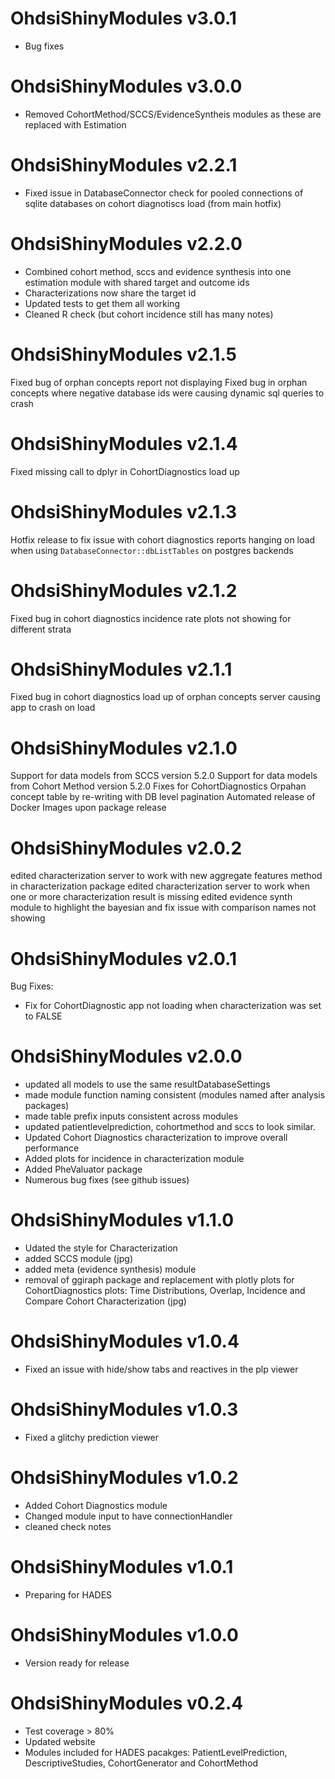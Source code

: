 OhdsiShinyModules v3.0.1
========================
- Bug fixes

OhdsiShinyModules v3.0.0
========================
- Removed CohortMethod/SCCS/EvidenceSyntheis modules as these
are replaced with Estimation 

OhdsiShinyModules v2.2.1
========================
- Fixed issue in DatabaseConnector check for pooled connections of sqlite databases on cohort diagnotiscs load (from main hotfix)

OhdsiShinyModules v2.2.0
========================
- Combined cohort method, sccs and evidence synthesis into one estimation module with shared target and outcome ids
- Characterizations now share the target id 
- Updated tests to get them all working
- Cleaned R check (but cohort incidence still has many notes)


OhdsiShinyModules v2.1.5
========================
Fixed bug of orphan concepts report not displaying
Fixed bug in orphan concepts where negative database ids were causing dynamic sql queries to crash

OhdsiShinyModules v2.1.4
========================
Fixed missing call to dplyr in CohortDiagnostics load up

OhdsiShinyModules v2.1.3
========================
Hotfix release to fix issue with cohort diagnostics reports hanging on load when using `DatabaseConnector::dbListTables`
on postgres backends

OhdsiShinyModules v2.1.2
========================
Fixed bug in cohort diagnostics incidence rate plots not showing for different strata

OhdsiShinyModules v2.1.1
========================
Fixed bug in cohort diagnostics load up of orphan concepts server causing app to crash on load

OhdsiShinyModules v2.1.0
========================
Support for data models from SCCS version 5.2.0
Support for data models from Cohort Method version 5.2.0
Fixes for CohortDiagnostics Orpahan concept table by re-writing with DB level pagination
Automated release of Docker Images upon package release

OhdsiShinyModules v2.0.2
========================
edited characterization server to work with new aggregate features method in characterization package
edited characterization server to work when one or more characterization result is missing
edited evidence synth module to highlight the bayesian and fix issue with comparison names not showing

OhdsiShinyModules v2.0.1
========================
Bug Fixes:
- Fix for CohortDiagnostic app not loading when characterization was set to FALSE

OhdsiShinyModules v2.0.0
========================
- updated all models to use the same resultDatabaseSettings
- made module function naming consistent (modules named after analysis packages)
- made table prefix inputs consistent across modules
- updated patientlevelprediction, cohortmethod and sccs to look similar.
- Updated Cohort Diagnostics characterization to improve overall performance
- Added plots for incidence in characterization module
- Added PheValuator package
- Numerous bug fixes (see github issues)

OhdsiShinyModules v1.1.0
========================
- Udated the style for Characterization
- added SCCS module (jpg)
- added meta (evidence synthesis) module
- removal of ggiraph package and replacement with plotly plots for CohortDiagnostics plots: Time Distributions, Overlap, Incidence and Compare Cohort Characterization (jpg)

OhdsiShinyModules v1.0.4
========================
- Fixed an issue with hide/show tabs and reactives in the plp viewer

OhdsiShinyModules v1.0.3
========================
- Fixed a glitchy prediction viewer

OhdsiShinyModules v1.0.2
========================
- Added Cohort Diagnostics module
- Changed module input to have connectionHandler
- cleaned check notes

OhdsiShinyModules v1.0.1
========================
- Preparing for HADES

OhdsiShinyModules v1.0.0
========================
- Version ready for release


OhdsiShinyModules v0.2.4
========================
- Test coverage > 80%
- Updated website
- Modules included for HADES pacakges: PatientLevelPrediction, DescriptiveStudies, CohortGenerator and CohortMethod
